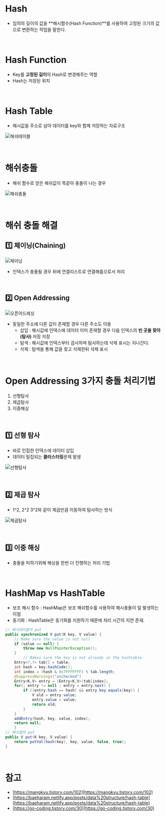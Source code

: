# Hash

- 임의의 길이의 값을 **해시함수(Hash Function)**를 사용하여 고정된 크기의 값으로 변환하는 작업을 말한다.

</br>

# Hash Function

- Key를 **고정된 길이**의 Hash로 변경해주는 역할
- Hash는 저장된 위치

</br>

# Hash Table

- 해시값을 주소로 삼아 데이터를 key와 함께 저장하는 자료구조

![해쉬테이블](https://i.imgur.com/EMW1YZP_d.webp?maxwidth=760&fidelity=grand)

</br>

# 해쉬충돌

- 해쉬 함수로 얻은 해쉬값이 똑같아 충돌이 나는 경우

![해쉬충돌](https://i.imgur.com/NnEBDcX.png)

</br>

# 해쉬 충돌 해결

## 1️⃣ 체이닝(Chaining)

![체이닝](https://baeharam.netlify.app/media/ds/hash4.png)

- 인덱스가 충돌될 경우 뒤에 연결리스트로 연결해줌으로서 처리

</br>

## 2️⃣ Open Addressing 

![오픈어드레싱](https://baeharam.netlify.app/media/ds/hash5.png)

- 동일한 주소에 다른 값이 존재할 경우 다른 주소도 이용
  - 삽입 : 해시값에 인덱스에 데이터 이미 존재할 경우 다음 인덱스의 **빈 곳을 찾아(탐사)** 저장 저장
  - 탐색 : 해시값에 인덱스부터 검사하며 탐사하는데 삭제 표시는 지나간다.
  - 삭제 : 탐색을 통해 값을 찾고 삭제한뒤 삭제 표시

</br>

# Open Addressing 3가지 충돌 처리기법

1. 선형탐사
2. 제곱탐사
3. 이중해싱

</br>

## 1️⃣ 선형 탐사

- 바로 인접한 인덱스에 데이터 삽입
- 데이터 밀집되는 **클러스터링**문제 발생
  
![선형탐사](https://baeharam.netlify.app/media/ds/hash6.gif)

</br>

## 2️⃣ 제곱 탐사

- 1^2, 2^2 3^2와 같이 제곱만큼 이동하여 탐사하는 방식

![제곱탐사](https://baeharam.netlify.app/media/ds/hash7.png)

</br>

## 3️⃣ 이중 해싱

- 충돌을 피하기위해 해싱을 한번 더 진행하는 처리 기법
  
</br>

# HashMap vs HashTable

- 보조 해시 함수 : HashMap은 보조 해쉬함수를 사용하여 해시충돌이 덜 발생하는 이점
- 동기화 : HashTable은 동기화를 지원하기 때문에 처리 시간의 지연 존재.

```java
// 해시테이블의 put 
public synchronized V put(K key, V value) { 
    // Make sure the value is not null 
    if (value == null) { 
        throw new NullPointerException(); 
    } 
        // Makes sure the key is not already in the hashtable. 
    Entry<?,?> tab[] = table; 
    int hash = key.hashCode(); 
    int index = (hash & 0x7FFFFFFF) % tab.length; 
    @SuppressWarnings("unchecked") 
    Entry<K,V> entry = (Entry<K,V>)tab[index]; 
    for(; entry != null ; entry = entry.next) { 
        if ((entry.hash == hash) && entry.key.equals(key)) {
            V old = entry.value; 
            entry.value = value; 
            return old; 
        } 
    } 
    addEntry(hash, key, value, index); 
    return null; 
    } 
// 해시맵의 put 
public V put(K key, V value) { 
    return putVal(hash(key), key, value, false, true);
}
```

</br>

# 참고

- [https://mangkyu.tistory.com/102](https://mangkyu.tistory.com/102)
- [https://baeharam.netlify.app/posts/data%20structure/hash-table](https://baeharam.netlify.app/posts/data%20structure/hash-table)
- [https://go-coding.tistory.com/30](https://go-coding.tistory.com/30)